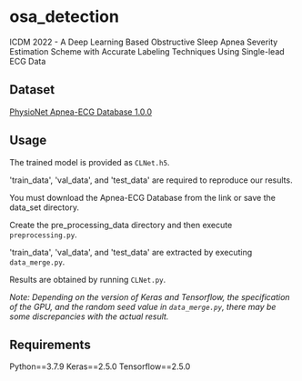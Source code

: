 # osa_detection
ICDM 2022 - A Deep Learning Based Obstructive Sleep Apnea Severity Estimation Scheme with Accurate Labeling Techniques Using Single-lead ECG Data

## Dataset
[PhysioNet Apnea-ECG Database 1.0.0](https://physionet.org/content/apnea-ecg/1.0.0/)

## Usage
The trained model is provided as `CLNet.h5`.

'train_data', 'val_data', and 'test_data' are required to reproduce our results.

You must download the Apnea-ECG Database from the link or save the data_set directory. 

Create the pre_processing_data directory and then execute `preprocessing.py`.

'train_data', 'val_data', and 'test_data' are extracted by executing `data_merge.py`.

Results are obtained by running `CLNet.py`.

*Note: Depending on the version of Keras and Tensorflow, the specification of the GPU, and the random seed value in `data_merge.py`, there may be some discrepancies with the actual result.*

## Requirements
Python==3.7.9 Keras==2.5.0 Tensorflow==2.5.0
